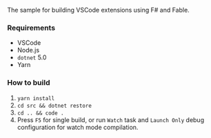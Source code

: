 The sample for building VSCode extensions using F# and Fable.

### Requirements
 * VSCode
 * Node.js
 * `dotnet` 5.0
 * Yarn

### How to build

1. `yarn install`
2. `cd src && dotnet restore`
3. `cd .. && code .`
4. Press `F5` for single build, or run `Watch` task and `Launch Only` debug configuration for watch mode compilation.
